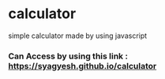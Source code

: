 # calculator
simple calculator made by using javascript

### Can Access by using this link : https://syagyesh.github.io/calculator
